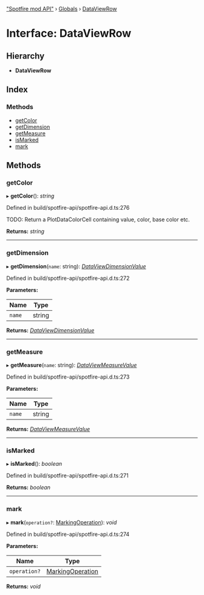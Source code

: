 ["Spotfire mod API"](../README.md) › [Globals](../globals.md) › [DataViewRow](dataviewrow.md)

# Interface: DataViewRow

## Hierarchy

* **DataViewRow**

## Index

### Methods

* [getColor](dataviewrow.md#getcolor)
* [getDimension](dataviewrow.md#getdimension)
* [getMeasure](dataviewrow.md#getmeasure)
* [isMarked](dataviewrow.md#ismarked)
* [mark](dataviewrow.md#mark)

## Methods

###  getColor

▸ **getColor**(): *string*

Defined in build/spotfire-api/spotfire-api.d.ts:276

TODO: Return a PlotDataColorCell containing value, color, base color etc.

**Returns:** *string*

___

###  getDimension

▸ **getDimension**(`name`: string): *[DataViewDimensionValue](dataviewdimensionvalue.md)*

Defined in build/spotfire-api/spotfire-api.d.ts:272

**Parameters:**

Name | Type |
------ | ------ |
`name` | string |

**Returns:** *[DataViewDimensionValue](dataviewdimensionvalue.md)*

___

###  getMeasure

▸ **getMeasure**(`name`: string): *[DataViewMeasureValue](dataviewmeasurevalue.md)*

Defined in build/spotfire-api/spotfire-api.d.ts:273

**Parameters:**

Name | Type |
------ | ------ |
`name` | string |

**Returns:** *[DataViewMeasureValue](dataviewmeasurevalue.md)*

___

###  isMarked

▸ **isMarked**(): *boolean*

Defined in build/spotfire-api/spotfire-api.d.ts:271

**Returns:** *boolean*

___

###  mark

▸ **mark**(`operation?`: [MarkingOperation](../globals.md#markingoperation)): *void*

Defined in build/spotfire-api/spotfire-api.d.ts:274

**Parameters:**

Name | Type |
------ | ------ |
`operation?` | [MarkingOperation](../globals.md#markingoperation) |

**Returns:** *void*
